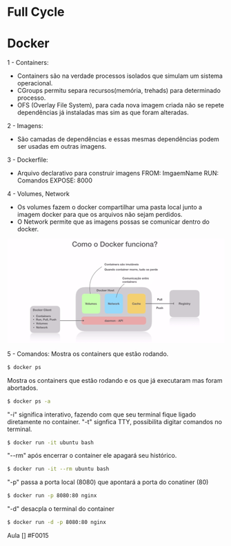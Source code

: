 # Full Cycle

# Docker
1 - Containers:
- Containers são na verdade processos isolados que simulam um sistema operacional.
- CGroups permitu separa recursos(memória, trehads) para determinado processo.
- OFS (Overlay File System), para cada nova imagem criada não se repete dependências já instaladas mas sim as que foram alteradas.

2 - Imagens:
- São camadas de dependências e essas mesmas dependências podem ser usadas em outras imagens.

3 - Dockerfile:
- Arquivo declarativo para construir imagens
FROM: ImgaemName
RUN: Comandos
EXPOSE: 8000

4 - Volumes, Network
- Os volumes fazem o docker compartilhar uma pasta local junto a imagem docker para que os arquivos não sejam perdidos.
- O Network permite que as imagens possas se comunicar dentro do docker.

![](https://github.com/PedroGuilhermeSilv/full-cycle/blob/main/Aulas/Docker/img/docker-funciona.png)

5 - Comandos:
Mostra os containers que estão rodando.
```bash
$ docker ps
```
Mostra os containers que estão rodando e os que já executaram mas foram abortados.
```bash
$ docker ps -a
```
"-i" significa interativo, fazendo com que seu terminal fique ligado diretamente no container.
"-t" signfica TTY, possibilita digitar comandos no terminal.
```bash
$ docker run -it ubuntu bash
```
"--rm" após encerrar o container ele apagará seu histórico.
```bash
$ docker run -it --rm ubuntu bash
```

"-p" passa a porta local (8080) que apontará a porta do conatiner (80)
```bash
$ docker run -p 8080:80 nginx
```

"-d" desacpla o terminal do container
```bash
$ docker run -d -p 8080:80 nginx
```

 Aula
 [] #F0015